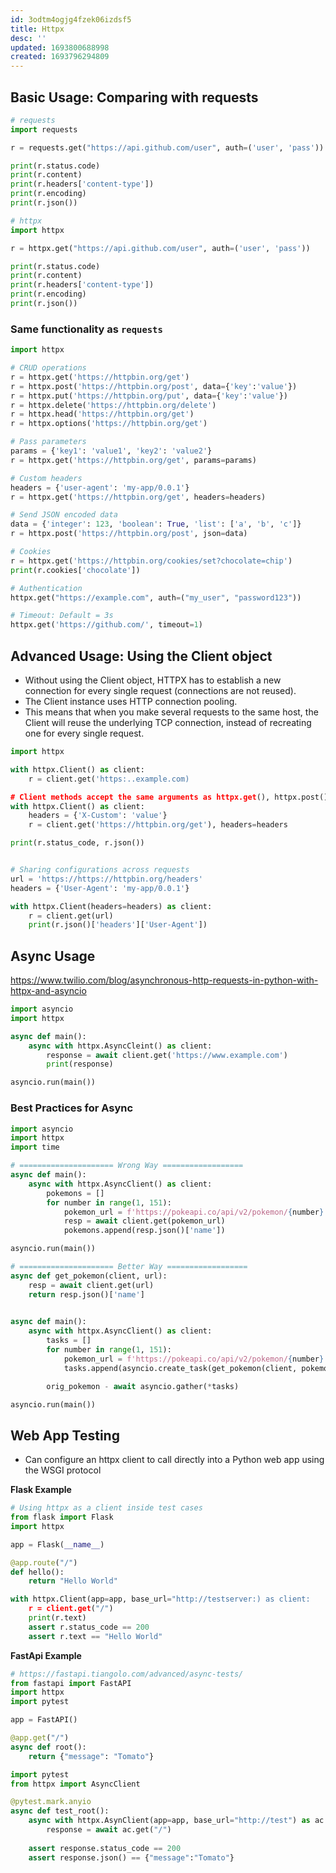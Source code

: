 ```yaml
---
id: 3odtm4ogjg4fzek06izdsf5
title: Httpx
desc: ''
updated: 1693800688998
created: 1693796294809
---
```


## Basic Usage: Comparing with requests

```py
# requests
import requests

r = requests.get("https://api.github.com/user", auth=('user', 'pass'))

print(r.status.code)
print(r.content)
print(r.headers['content-type'])
print(r.encoding)
print(r.json())

# httpx
import httpx

r = httpx.get("https://api.github.com/user", auth=('user', 'pass'))

print(r.status.code)
print(r.content)
print(r.headers['content-type'])
print(r.encoding)
print(r.json())
```

### Same functionality as `requests`

``` py
import httpx

# CRUD operations
r = httpx.get('https://httpbin.org/get')
r = httpx.post('https://httpbin.org/post', data={'key':'value'})
r = httpx.put('https://httpbin.org/put', data={'key':'value'})
r = httpx.delete('https://httpbin.org/delete')
r = httpx.head('https://httpbin.org/get')
r = httpx.options('https://httpbin.org/get')

# Pass parameters
params = {'key1': 'value1', 'key2': 'value2'}
r = httpx.get('https://httpbin.org/get', params=params)

# Custom headers
headers = {'user-agent': 'my-app/0.0.1'}
r = httpx.get('https://httpbin.org/get', headers=headers)

# Send JSON encoded data
data = {'integer': 123, 'boolean': True, 'list': ['a', 'b', 'c']}
r = httpx.post('https://httpbin.org/post', json=data)

# Cookies
r = httpx.get('https://httpbin.org/cookies/set?chocolate=chip')
print(r.cookies['chocolate'])

# Authentication
httpx.get("https://example.com", auth=("my_user", "password123"))

# Timeout: Default = 3s
httpx.get('https://github.com/', timeout=1)
```

## Advanced Usage: Using the Client object

- Without using the Client object, HTTPX has to establish a new connection for every single request (connections are not reused).
- The Client instance uses HTTP connection pooling. 
- This means that when you make several requests to the same host, the Client will reuse the underlying TCP connection, instead of recreating one for every single request.


```py
import httpx

with httpx.Client() as client:
    r = client.get('https:..example.com)

# Client methods accept the same arguments as httpx.get(), httpx.post() etc
with httpx.Client() as client:
    headers = {'X-Custom': 'value'}
    r = client.get('https://httpbin.org/get'), headers=headers

print(r.status_code, r.json())


# Sharing configurations across requests
url = 'https://https://httpbin.org/headers'
headers = {'User-Agent': 'my-app/0.0.1'}

with httpx.Client(headers=headers) as client:
    r = client.get(url)
    print(r.json()['headers']['User-Agent'])

```

## Async Usage
https://www.twilio.com/blog/asynchronous-http-requests-in-python-with-httpx-and-asyncio
``` py
import asyncio
import httpx

async def main():
    async with httpx.AsyncCleint() as client:
        response = await client.get('https://www.example.com')
        print(response)

asyncio.run(main())
```

### Best Practices for Async

```py
import asyncio
import httpx
import time

# ===================== Wrong Way ==================
async def main():
    async with httpx.AsyncClient() as client:
        pokemons = []
        for number in range(1, 151):
            pokemon_url = f'https://pokeapi.co/api/v2/pokemon/{number}'
            resp = await client.get(pokemon_url)
            pokemons.append(resp.json()['name'])

asyncio.run(main())

# ===================== Better Way ==================
async def get_pokemon(client, url):
    resp = await client.get(url)
    return resp.json()['name']

    
async def main():
    async with httpx.AsyncClient() as client:
        tasks = []
        for number in range(1, 151):
            pokemon_url = f'https://pokeapi.co/api/v2/pokemon/{number}'
            tasks.append(asyncio.create_task(get_pokemon(client, pokemon_url)))

        orig_pokemon - await asyncio.gather(*tasks)

asyncio.run(main())
```

## Web App Testing

- Can configure an httpx client to call directly into a Python web app using the WSGI protocol

**Flask Example**

```py
# Using httpx as a client inside test cases
from flask import Flask
import httpx

app = Flask(__name__)

@app.route("/")
def hello():
    return "Hello World"

with httpx.Client(app=app, base_url="http://testserver:) as client:
    r = client.get("/")
    print(r.text)
    assert r.status_code == 200
    assert r.text == "Hello World"
```

**FastApi Example**

```py
# https://fastapi.tiangolo.com/advanced/async-tests/
from fastapi import FastAPI
import httpx
import pytest

app = FastAPI()

@app.get("/")
async def root():
    return {"message": "Tomato"}

import pytest
from httpx import AsyncClient

@pytest.mark.anyio
async def test_root():
    async with httpx.AsynClient(app=app, base_url="http://test") as ac:
        response = await ac.get("/")
    
    assert response.status_code == 200
    assert response.json() == {"message":"Tomato"}
```
